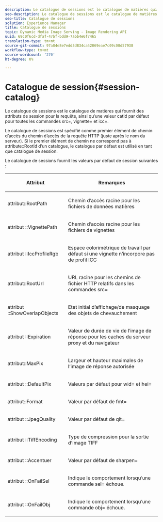 ```yaml
---
description: Le catalogue de sessions est le catalogue de matières qui fournit des attributs de session pour la requête, ainsi qu’une valeur catId par défaut pour toutes les commandes src=, vignette= et icc=.
seo-description: Le catalogue de sessions est le catalogue de matières qui fournit des attributs de session pour la requête, ainsi qu’une valeur catId par défaut pour toutes les commandes src=, vignette= et icc=.
seo-title: Catalogue de sessions
solution: Experience Manager
title: Catalogue de sessions
topic: Dynamic Media Image Serving - Image Rendering API
uuid: 69c0f6cd-dfaf-47bf-bdd9-7abb4e6f7465
translation-type: tm+mt
source-git-commit: 97a84e8e7edd3d834ca42069eae7c09c00d57938
workflow-type: tm+mt
source-wordcount: '270'
ht-degree: 0%

---
```



# Catalogue de session{#session-catalog}

Le catalogue de sessions est le catalogue de matières qui fournit des attributs de session pour la requête, ainsi qu’une valeur catId par défaut pour toutes les commandes src=, vignette= et icc=.

Le catalogue de sessions est spécifié comme premier élément de chemin d’accès du chemin d’accès de la requête HTTP (juste après le nom du serveur). Si le premier élément de chemin ne correspond pas à attribute::RootId d’un catalogue, le catalogue par défaut est utilisé en tant que catalogue de session.

Le catalogue de sessions fournit les valeurs par défaut de session suivantes :

<table id="table_DB5E0DD8E9B440A4964A1326433597C8"> 
 <thead> 
  <tr> 
   <th class="entry"> <p>Attribut </p> </th> 
   <th class="entry"> <p>Remarques </p> </th> 
  </tr> 
 </thead>
 <tbody> 
  <tr> 
   <td> <p> <span class="codeph"> attribut::RootPath</span> </p> </td> 
   <td> <p> Chemin d’accès racine pour les fichiers de données matières </p> </td> 
  </tr> 
  <tr> 
   <td> <p> <span class="codeph"> attribut ::VignettePath</span> </p> </td> 
   <td> <p> Chemin d’accès racine pour les fichiers de vignettes </p> </td> 
  </tr> 
  <tr> 
   <td> <p> <span class="codeph"> attribut ::IccProfileRgb</span> </p> </td> 
   <td> <p> Espace colorimétrique de travail par défaut si une vignette n’incorpore pas de profil ICC </p> </td> 
  </tr> 
  <tr> 
   <td> <p> <span class="codeph"> attribut::RootUrl</span> </p> </td> 
   <td> <p> URL racine pour les chemins de fichier HTTP relatifs dans les commandes <span class="codeph"> src=</span> </p> </td> 
  </tr> 
  <tr> 
   <td> <p> <span class="codeph"> attribut ::ShowOverlapObjects</span> </p> </td> 
   <td> <p> Etat initial d’affichage/de masquage des objets de chevauchement </p> </td> 
  </tr> 
  <tr> 
   <td> <p> <span class="codeph"> attribut ::Expiration</span> </p> </td> 
   <td> <p> Valeur de durée de vie de l’image de réponse pour les caches du serveur proxy et du navigateur </p> </td> 
  </tr> 
  <tr> 
   <td> <p> <span class="codeph"> attribut::MaxPix</span> </p> </td> 
   <td> <p> Largeur et hauteur maximales de l’image de réponse autorisée </p> </td> 
  </tr> 
  <tr> 
   <td> <p> <span class="codeph"> attribut ::DefaultPix</span> </p> </td> 
   <td> <p> Valeurs par défaut pour <span class="codeph"> wid=</span> et <span class="codeph"> hei=</span> </p> </td> 
  </tr> 
  <tr> 
   <td> <p> <span class="codeph"> attribut::Format</span> </p> </td> 
   <td> <p> Valeur par défaut de <span class="codeph"> fmt=</span> </p> </td> 
  </tr> 
  <tr> 
   <td> <p> <span class="codeph"> attribut ::JpegQuality</span> </p> </td> 
   <td> <p> Valeur par défaut de <span class="codeph"> qlt=</span> </p> </td> 
  </tr> 
  <tr> 
   <td> <p> <span class="codeph"> attribut ::TiffEncoding</span> </p> </td> 
   <td> <p> Type de compression pour la sortie d’image TIFF </p> </td> 
  </tr> 
  <tr> 
   <td> <p> <span class="codeph"> attribut ::Accentuer</span> </p> </td> 
   <td> <p> Valeur par défaut de <span class="codeph"> sharpen=</span> </p> </td> 
  </tr> 
  <tr> 
   <td> <p> <span class="codeph"> attribut ::OnFailSel</span> </p> </td> 
   <td> <p> Indique le comportement lorsqu’une commande <span class="codeph"> sel=</span> échoue. </p> </td> 
  </tr> 
  <tr> 
   <td> <p> <span class="codeph"> attribut ::OnFailObj</span> </p> </td> 
   <td> <p> Indique le comportement lorsqu’une commande <span class="codeph"> obj=</span> échoue. </p> </td> 
  </tr> 
 </tbody> 
</table>

